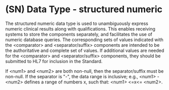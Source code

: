 # (SN) Data Type - structured numeric

The structured numeric data type is used to unambiguously express numeric clinical results along with qualifications. This enables receiving systems to store the components separately, and facilitates the use of numeric database queries. The corresponding sets of values indicated with the &lt;comparator> and &lt;separator/suffix> components are intended to be the authoritative and complete set of values. If additional values are needed for the &lt;comparator> and &lt;separator/suffix> components, they should be submitted to HL7 for inclusion in the Standard.

If &lt;num1> and &lt;num2> are both non-null, then the separator/suffix must be non-null. If the separator is "-", the data range is inclusive; e.g., &lt;num1> - &lt;num2> defines a range of numbers x, such that: &lt;num1> &lt;=x&lt;= &lt;num2>.
